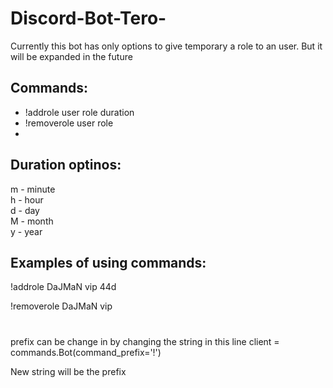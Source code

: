 # Discord-Bot-Tero-
Currently this bot has only options to give temporary a role to an user. But it will be expanded in the future

## Commands:
- !addrole user role duration
- !removerole user role 
- 

## Duration optinos: 

m - minute  
h - hour  
d - day   
M - month   
y - year  

## Examples of using commands: 

!addrole DaJMaN vip 44d 

!removerole DaJMaN vip 

#

prefix can be change in by changing the string in this line client = commands.Bot(command_prefix='!')

New string will be the prefix 
